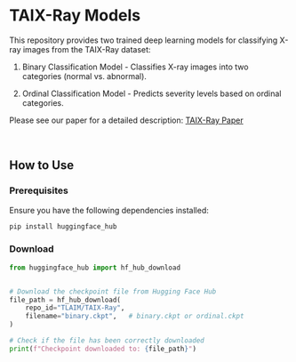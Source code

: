 # TAIX-Ray Models

This repository provides two trained deep learning models for classifying X-ray images from the TAIX-Ray dataset:

1. Binary Classification Model - Classifies X-ray images into two categories (normal vs. abnormal).

2. Ordinal Classification Model - Predicts severity levels based on ordinal categories.

Please see our paper for a detailed description:  [TAIX-Ray Paper](https://arxiv.org/abs/your-paper-link)


<br>

## How to Use

### Prerequisites
Ensure you have the following dependencies installed:

```bash
pip install huggingface_hub
```


### Download 

```python
from huggingface_hub import hf_hub_download


# Download the checkpoint file from Hugging Face Hub
file_path = hf_hub_download(
    repo_id="TLAIM/TAIX-Ray", 
    filename="binary.ckpt",   # binary.ckpt or ordinal.ckpt 
)

# Check if the file has been correctly downloaded
print(f"Checkpoint downloaded to: {file_path}")
```


